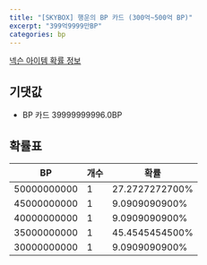 ```yaml
---
title: "[SKYBOX] 행운의 BP 카드 (300억~500억 BP)"
excerpt: "399억9999만BP"
categories: bp
---
```

[넥슨 아이템 확률 정보](http://iteminfo.nexon.com/probability/fo4?sn=7143)

## 기댓값
  - BP 카드 39999999996.0BP

## 확률표

|BP|개수|확률|
|---|---|---|
|50000000000|1|27.2727272700%|
|45000000000|1|9.0909090900%|
|40000000000|1|9.0909090900%|
|35000000000|1|45.4545454500%|
|30000000000|1|9.0909090900%|
